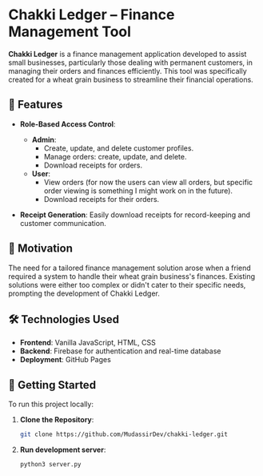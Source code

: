 # Chakki Ledger – Finance Management Tool

**Chakki Ledger** is a finance management application developed to assist small businesses, particularly those dealing with permanent customers, in managing their orders and finances efficiently. This tool was specifically created for a wheat grain business to streamline their financial operations.

## 🌟 Features

- **Role-Based Access Control**:
  - **Admin**:
    - Create, update, and delete customer profiles.
    - Manage orders: create, update, and delete.
    - Download receipts for orders.
  - **User**:
    - View orders (for now the users can view all orders, but specific order viewing is something I might work on in the future).
    - Download receipts for their orders.

- **Receipt Generation**: Easily download receipts for record-keeping and customer communication.

## 🎯 Motivation

The need for a tailored finance management solution arose when a friend required a system to handle their wheat grain business's finances. Existing solutions were either too complex or didn't cater to their specific needs, prompting the development of Chakki Ledger.

## 🛠️ Technologies Used

- **Frontend**: Vanilla JavaScript, HTML, CSS
- **Backend**: Firebase for authentication and real-time database
- **Deployment**: GitHub Pages

## 🚀 Getting Started

To run this project locally:

1. **Clone the Repository**:
   ```bash
   git clone https://github.com/MudassirDev/chakki-ledger.git
2. **Run development server**:
    ```bash
    python3 server.py
